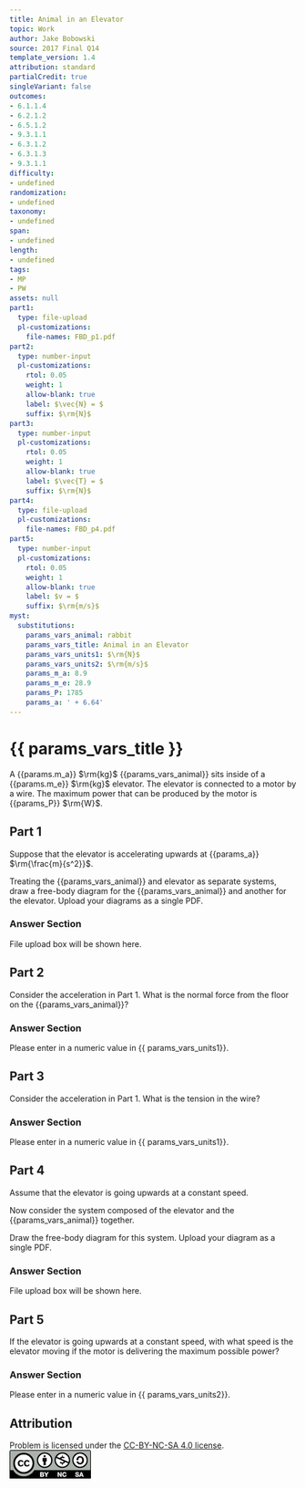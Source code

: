 ```yaml
---
title: Animal in an Elevator
topic: Work
author: Jake Bobowski
source: 2017 Final Q14
template_version: 1.4
attribution: standard
partialCredit: true
singleVariant: false
outcomes:
- 6.1.1.4
- 6.2.1.2
- 6.5.1.2
- 9.3.1.1
- 6.3.1.2
- 6.3.1.3
- 9.3.1.1
difficulty:
- undefined
randomization:
- undefined
taxonomy:
- undefined
span:
- undefined
length:
- undefined
tags:
- MP
- PW
assets: null
part1:
  type: file-upload
  pl-customizations:
    file-names: FBD_p1.pdf
part2:
  type: number-input
  pl-customizations:
    rtol: 0.05
    weight: 1
    allow-blank: true
    label: $\vec{N} = $
    suffix: $\rm{N}$
part3:
  type: number-input
  pl-customizations:
    rtol: 0.05
    weight: 1
    allow-blank: true
    label: $\vec{T} = $
    suffix: $\rm{N}$
part4:
  type: file-upload
  pl-customizations:
    file-names: FBD_p4.pdf
part5:
  type: number-input
  pl-customizations:
    rtol: 0.05
    weight: 1
    allow-blank: true
    label: $v = $
    suffix: $\rm{m/s}$
myst:
  substitutions:
    params_vars_animal: rabbit
    params_vars_title: Animal in an Elevator
    params_vars_units1: $\rm{N}$
    params_vars_units2: $\rm{m/s}$
    params_m_a: 8.9
    params_m_e: 28.9
    params_P: 1785
    params_a: ' + 6.64'
---
```

# {{ params_vars_title }}
A {{params.m_a}} $\rm{kg}$ {{params_vars_animal}} sits inside of a {{params.m_e}} $\rm{kg}$ elevator. The elevator is connected to a motor by a wire. The maximum power that can be produced by the motor is {{params_P}} $\rm{W}$.

## Part 1

Suppose that the elevator is accelerating upwards at {{params_a}} $\rm{\frac{m}{s^2}}$.

Treating the {{params_vars_animal}} and elevator as separate systems, draw a free-body diagram for the {{params_vars_animal}} and another for the elevator. Upload your diagrams as a single PDF.

### Answer Section

File upload box will be shown here.

## Part 2

Consider the acceleration in Part 1. What is the normal force from the floor on the {{params_vars_animal}}?

### Answer Section

Please enter in a numeric value in {{ params_vars_units1}}.

## Part 3

Consider the acceleration in Part 1. What is the tension in the wire?

### Answer Section

Please enter in a numeric value in {{ params_vars_units1}}.

## Part 4

Assume that the elevator is going upwards at a constant speed.

Now consider the system composed of the elevator and the {{params_vars_animal}} together.

Draw the free-body diagram for this system. Upload your diagram as a single PDF.

### Answer Section

File upload box will be shown here.

## Part 5

If the elevator is going upwards at a constant speed, with what speed is the elevator moving if the motor is delivering the maximum possible power?

### Answer Section

Please enter in a numeric value in {{ params_vars_units2}}.

## Attribution

Problem is licensed under the [CC-BY-NC-SA 4.0 license](https://creativecommons.org/licenses/by-nc-sa/4.0/).<br> ![The Creative Commons 4.0 license requiring attribution-BY, non-commercial-NC, and share-alike-SA license.](https://raw.githubusercontent.com/firasm/bits/master/by-nc-sa.png)